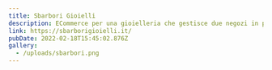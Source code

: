 ```yaml
---
title: Sbarbori Gioielli
description: ECommerce per una gioielleria che gestisce due negozi in provincia di Milano
link: https://sbarborigioielli.it/
pubDate: 2022-02-18T15:45:02.876Z
gallery:
  - /uploads/sbarbori.png
---
```

